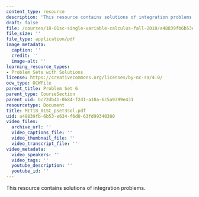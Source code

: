 ```yaml
---
content_type: resource
description: 'This resource contains solutions of integration problems. '
draft: false
file: /courses/18-01sc-single-variable-calculus-fall-2010/a48839fb6b53e634f6d063fd99340380_MIT18_01SC_pset3sol.pdf
file_size: ''
file_type: application/pdf
image_metadata:
  caption: ''
  credit: ''
  image-alt: ''
learning_resource_types:
- Problem Sets with Solutions
license: https://creativecommons.org/licenses/by-nc-sa/4.0/
ocw_type: OCWFile
parent_title: Problem Set 6
parent_type: CourseSection
parent_uid: bc72db41-0b84-f2d1-a10a-6c5a9399e431
resourcetype: Document
title: MIT18_01SC_pset3sol.pdf
uid: a48839fb-6b53-e634-f6d0-63fd99340380
video_files:
  archive_url: ''
  video_captions_file: ''
  video_thumbnail_file: ''
  video_transcript_file: ''
video_metadata:
  video_speakers: ''
  video_tags: ''
  youtube_description: ''
  youtube_id: ''
---
```

This resource contains solutions of integration problems.